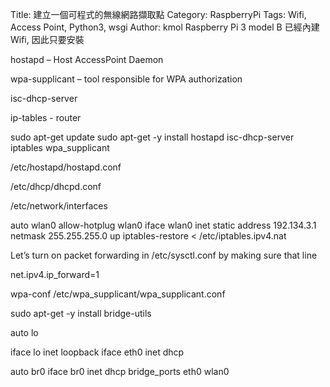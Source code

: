 Title: 建立一個可程式的無線網路擷取點
Category: RaspberryPi
Tags: Wifi, Access Point, Python3, wsgi
Author: kmol
Raspberry Pi 3 model B 已經內建 Wifi, 因此只要安裝

<!-- PELICAN_END_SUMMARY -->

hostapd – Host AccessPoint Daemon 

wpa-supplicant – tool responsible for WPA authorization

isc-dhcp-server

ip-tables - router


sudo apt-get update
sudo apt-get -y install hostapd isc-dhcp-server iptables wpa_supplicant

/etc/hostapd/hostapd.conf

/etc/dhcp/dhcpd.conf

/etc/network/interfaces

auto wlan0
allow-hotplug wlan0
iface wlan0 inet static
        address 192.134.3.1
        netmask 255.255.255.0
up iptables-restore < /etc/iptables.ipv4.nat


Let’s turn on packet forwarding in /etc/sysctl.conf by making sure that line

net.ipv4.ip_forward=1

wpa-conf /etc/wpa_supplicant/wpa_supplicant.conf 

sudo apt-get -y install bridge-utils

auto lo

iface lo inet loopback
iface eth0 inet dhcp

auto br0
iface br0 inet dhcp
bridge_ports eth0 wlan0
